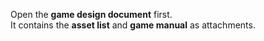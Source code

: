 Open the **game design document** first.<br>
It contains the **asset list** and **game manual** as attachments. 
